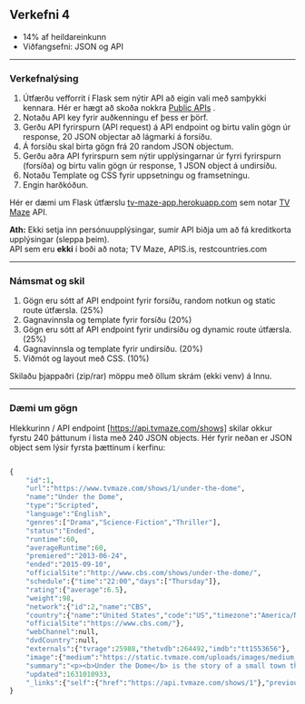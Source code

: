 ## Verkefni 4
- 14% af heildareinkunn
- Viðfangsefni: JSON og API

---

### Verkefnalýsing

1. Útfærðu vefforrit í Flask sem nýtir API að eigin vali með samþykki kennara. Hér er hægt að skoða nokkra [Public APIs](https://github.com/public-apis/public-apis)  . 
1. Notaðu API key fyrir auðkenningu ef þess er þörf.
1. Gerðu API fyrirspurn (API request) á API endpoint og birtu valin gögn úr response, 20 JSON objectar að lágmarki á forsíðu.
1. Á forsíðu skal birta gögn frá 20 random JSON objectum.
1. Gerðu aðra API fyrirspurn sem nýtir upplýsingarnar úr fyrri fyrirspurn (forsíða) og birtu valin gögn úr response, 1 JSON object á undirsíðu.
1. Notaðu Template og CSS fyrir uppsetningu og framsetningu.
1. Engin harðkóðun.

Hér er dæmi um Flask útfærslu [tv-maze-app.herokuapp.com](https://tv-maze-app.herokuapp.com/) sem notar [TV Maze](https://www.tvmaze.com/api) API.

**Ath:** Ekki setja inn persónuupplýsingar, sumir API biðja um að fá kreditkorta upplýsingar (sleppa þeim).<br>
API sem eru **ekki** í boði að nota; TV Maze, APIS.is, restcountries.com

---

### Námsmat og skil

1. Gögn eru sótt af API endpoint fyrir forsíðu, random notkun og static route útfærsla. (25%) 
1. Gagnavinnsla og template fyrir forsíðu (20%)
1. Gögn eru sótt af API endpoint fyrir undirsíðu og dynamic route útfærsla. (25%) 
1. Gagnavinnsla og template fyrir undirsíðu. (20%)
1. Viðmót og layout með CSS. (10%)

Skilaðu þjappaðri (zip/rar) möppu með öllum skrám (ekki venv) á Innu.

---

### Dæmi um gögn
Hlekkurinn / API endpoint [https://api.tvmaze.com/shows] skilar okkur fyrstu 240 þáttunum í lista með 240 JSON objects. Hér fyrir neðan er JSON object sem lýsir fyrsta þættinum í kerfinu:  
```python

{
    "id":1,
    "url":"https://www.tvmaze.com/shows/1/under-the-dome",
    "name":"Under the Dome",
    "type":"Scripted",
    "language":"English",
    "genres":["Drama","Science-Fiction","Thriller"],
    "status":"Ended",
    "runtime":60,
    "averageRuntime":60,
    "premiered":"2013-06-24",
    "ended":"2015-09-10",
    "officialSite":"http://www.cbs.com/shows/under-the-dome/",
    "schedule":{"time":"22:00","days":["Thursday"]},
    "rating":{"average":6.5},
    "weight":98,
    "network":{"id":2,"name":"CBS",
    "country":{"name":"United States","code":"US","timezone":"America/New_York"},
    "officialSite":"https://www.cbs.com/"},
    "webChannel":null,
    "dvdCountry":null,
    "externals":{"tvrage":25988,"thetvdb":264492,"imdb":"tt1553656"},
    "image":{"medium":"https://static.tvmaze.com/uploads/images/medium_portrait/81/202627.jpg","original":"https://static.tvmaze.com/uploads/images/original_untouched/81/202627.jpg"},
    "summary":"<p><b>Under the Dome</b> is the story of a small town that is suddenly and inexplicably sealed off from the rest of the world by an enormous transparent dome. The town's inhabitants must deal with surviving the post-apocalyptic conditions while searching for answers about the dome, where it came from and if and when it will go away.</p>",
    "updated":1631010933,
    "_links":{"self":{"href":"https://api.tvmaze.com/shows/1"},"previousepisode":{"href":"https://api.tvmaze.com/episodes/185054"}}
}
```
